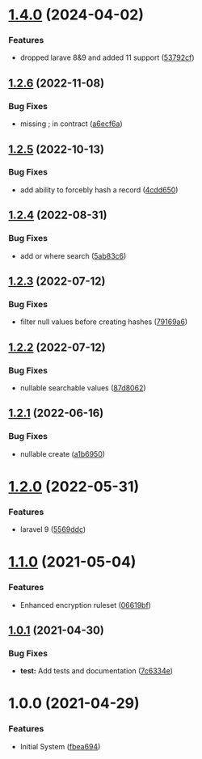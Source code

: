# [1.4.0](https://git.customd.com/composer/hashed-search/compare/v1.3.0...v1.4.0) (2024-04-02)


### Features

* dropped larave 8&9 and added 11 support ([53792cf](https://git.customd.com/composer/hashed-search/commit/53792cf82a1a9de2401df494cfad16524259d1c9))

## [1.2.6](https://github.com/customd/hashed-search/compare/v1.2.5...v1.2.6) (2022-11-08)


### Bug Fixes

* missing ; in contract ([a6ecf6a](https://github.com/customd/hashed-search/commit/a6ecf6ab16f9e03dce4e615ce166be8e334ac7d4))

## [1.2.5](https://github.com/customd/hashed-search/compare/v1.2.4...v1.2.5) (2022-10-13)


### Bug Fixes

* add ability to forcebly hash a record ([4cdd650](https://github.com/customd/hashed-search/commit/4cdd65080f9332be1cefa9cf3470cee28f2da11a))

## [1.2.4](https://github.com/customd/hashed-search/compare/v1.2.3...v1.2.4) (2022-08-31)


### Bug Fixes

* add or where search ([5ab83c6](https://github.com/customd/hashed-search/commit/5ab83c6e56a38aee1586ea6092998a759e23e402))

## [1.2.3](https://github.com/customd/hashed-search/compare/v1.2.2...v1.2.3) (2022-07-12)


### Bug Fixes

* filter null values before creating hashes ([79169a6](https://github.com/customd/hashed-search/commit/79169a6490266cbd2e558c453cf1f5ce5d208b14))

## [1.2.2](https://github.com/customd/hashed-search/compare/v1.2.1...v1.2.2) (2022-07-12)


### Bug Fixes

* nullable searchable values ([87d8062](https://github.com/customd/hashed-search/commit/87d8062d8012837196877b25356b91db00c7eaf5))

## [1.2.1](https://github.com/customd/hashed-search/compare/v1.2.0...v1.2.1) (2022-06-16)


### Bug Fixes

* nullable create ([a1b6950](https://github.com/customd/hashed-search/commit/a1b69505db3dea0b722795515f6c5859f97c38e9))

# [1.2.0](https://github.com/customd/hashed-search/compare/v1.1.0...v1.2.0) (2022-05-31)


### Features

* laravel 9 ([5569ddc](https://github.com/customd/hashed-search/commit/5569ddc55c148c632947960ee6744e0521c66905))

# [1.1.0](https://github.com/customd/hashed-search/compare/v1.0.1...v1.1.0) (2021-05-04)


### Features

* Enhanced encryption ruleset ([06619bf](https://github.com/customd/hashed-search/commit/06619bf5037bb2a5e9a05d9c9f12d58599a0a327))

## [1.0.1](https://github.com/customd/hashed-search/compare/v1.0.0...v1.0.1) (2021-04-30)


### Bug Fixes

* **test:** Add tests and documentation ([7c6334e](https://github.com/customd/hashed-search/commit/7c6334ea48ba7a6722b3ae99d2ab64c8a260fe12))

# 1.0.0 (2021-04-29)


### Features

* Initial System ([fbea694](https://github.com/customd/hashed-search/commit/fbea694be48a9497810733cbc9ce81908c419c76))
